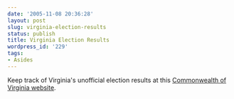 ```yaml
---
date: '2005-11-08 20:36:28'
layout: post
slug: virginia-election-results
status: publish
title: Virginia Election Results
wordpress_id: '229'
tags:
- Asides
---
```


Keep track of Virginia's unofficial election results at this 
[Commonwealth of Virginia website](http://sbe.virginiainteractive.org/).

